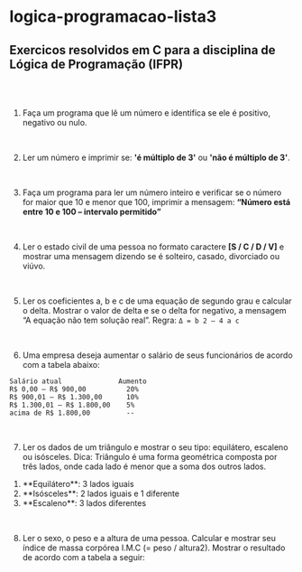 # logica-programacao-lista3

Exercicos resolvidos em **C** para a disciplina de Lógica de Programação (IFPR)
-------------------------------------------------------------------------------
<br>
<br>

1. Faça um programa que lê um número e identifica se ele é positivo, negativo ou nulo.
<br>

2. Ler um número e imprimir se: **'é múltiplo de 3'** ou **'não é múltiplo de 3'**.
 <br>
 
3. Faça um programa para ler um número inteiro e verificar se o número for maior que 10 e menor que 100, imprimir a mensagem: **“Número está entre 10 e 100 – intervalo permitido”**
<br>

4. Ler o estado civil de uma pessoa no formato caractere **[S / C / D / V]** e mostrar uma mensagem dizendo se é solteiro, casado, divorciado ou viúvo.
<br>

5. Ler os coeficientes a, b e c de uma equação de segundo grau e calcular o delta. Mostrar o valor de delta e se o delta for negativo, a mensagem “A equação não tem solução real”. Regra:
```Δ = b 2 – 4 a c```
<br>

6. Uma empresa deseja aumentar o salário de seus funcionários de acordo com a tabela abaixo:

```
Salário atual              Aumento
R$ 0,00 – R$ 900,00          20%
R$ 900,01 – R$ 1.300,00      10%
R$ 1.300,01 – R$ 1.800,00    5%
acima de R$ 1.800,00         --
````
<br>

7. Ler os dados de um triângulo e mostrar o seu tipo: equilátero, escaleno ou isósceles. Dica: Triângulo é uma forma geométrica composta por três lados, onde cada lado é menor que a soma dos outros lados.
<ol>
  <li> **Equilátero**: 3 lados iguais
  <li> **Isósceles**: 2 lados iguais e 1 diferente
  <li> **Escaleno**: 3 lados diferentes
</ol>
<br>
 
8. Ler o sexo, o peso e a altura de uma pessoa. Calcular e mostrar seu índice de massa corpórea I.M.C (= peso / altura2). Mostrar o resultado de acordo com a tabela a seguir:
